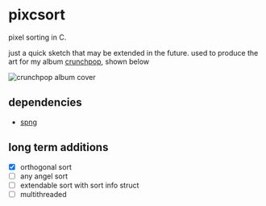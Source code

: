 # pixcsort
pixel sorting in C. 

just a quick sketch that may be extended in the future.
used to produce the art for my album [crunchpop](https://open.spotify.com/album/1y9nxqqvY9C7jJvLQod3oC?si=8P-b4mPoSiawyj95ruNG5A), shown below

![crunchpop album cover](https://cdn.myportfolio.com/9ae7081e-f31b-48f3-b398-b641fcdf191f/48031edf-11f1-4f49-95fa-bd5ddbf9476a_rw_1200.jpg?h=87044d0e4df9e53a5ad1ebfc28377b64)


## dependencies
- [spng](https://github.com/sjdobesh/spng)
## long term additions
- [x] orthogonal sort
- [ ] any angel sort
- [ ] extendable sort with sort info struct
- [ ] multithreaded
